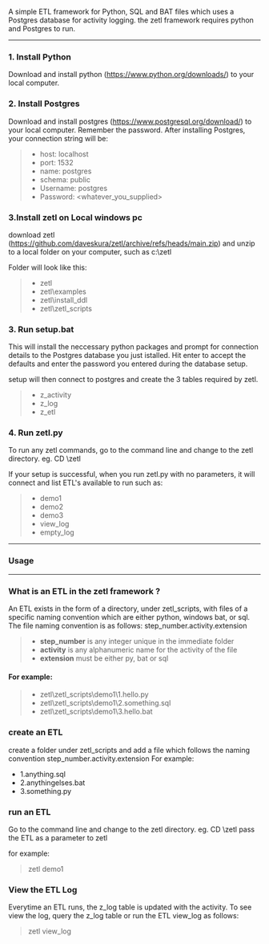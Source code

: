 A simple ETL framework for Python, SQL and BAT files which uses a Postgres database for activity logging.
the zetl framework requires python and Postgres to run.

---

### 1. Install Python

Download and install python (https://www.python.org/downloads/) to your local computer.

### 2. Install Postgres

Download and install postgres (https://www.postgresql.org/download/) to your local computer.  Remember the password.  After installing Postgres, your connection string will be:

> - host: localhost
> - port: 1532
> - name: postgres
> - schema: public
> - Username: postgres  
> - Password: <whatever_you_supplied>

### 3.Install zetl on Local windows pc 

download zetl (https://github.com/daveskura/zetl/archive/refs/heads/main.zip) and unzip to a local folder on your computer, such as c:\zetl
  
Folder will look like this:
  
> - zetl
> - zetl\examples
> - zetl\install_ddl
> - zetl\zetl_scripts

### 3. Run setup.bat
  
This will install the neccessary python packages and prompt for connection details to the Postgres database you just istalled. Hit enter to accept the defaults and enter the password you entered during the database setup.
  
setup will then connect to postgres and create the 3 tables required by zetl.
> - z_activity
> - z_log
> - z_etl
 
### 4. Run zetl.py
  
To run any zetl commands, go to the command line and change to the zetl directory.  eg. CD \zetl

If your setup is successful, when you run zetl.py with no parameters, it will connect and list ETL's available to run such as:
  
> - demo1
> - demo2
> - demo3
> - view_log
> - empty_log

--- 

### Usage

--- 

### What is an ETL in the zetl framework ?

An ETL exists in the form of a directory, under zetl_scripts, with files of a specific naming convention which are either python, windows bat, or sql.  The file naming convention is as follows: step_number.activity.extension
  
> - **step_number** is any integer unique in the immediate folder
> - **activity** is any alphanumeric name for the activity of the file
> - **extension** must be either py, bat or sql

####  For example:
  
> - zetl\zetl_scripts\demo1\1.hello.py
> - zetl\zetl_scripts\demo1\2.something.sql
> - zetl\zetl_scripts\demo1\3.hello.bat

### create an ETL

create a folder under zetl_scripts and add a file which follows the naming convention step_number.activity.extension
For example:

- 1.anything.sql
- 2.anythingelses.bat
- 3.something.py

### run an ETL

Go to the command line and change to the zetl directory.  eg. CD \zetl
pass the ETL as a parameter to zetl

for example:

> zetl demo1

### View the ETL Log

Everytime an ETL runs, the z_log table is updated with the activity.  To see view the log, query the z_log table or run the ETL view_log as follows:

> zetl view_log

